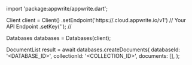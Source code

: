 import 'package:appwrite/appwrite.dart';

Client client = Client()
    .setEndpoint('https://<REGION>.cloud.appwrite.io/v1') // Your API Endpoint
    .setKey(''); // 

Databases databases = Databases(client);

DocumentList result = await databases.createDocuments(
    databaseId: '<DATABASE_ID>',
    collectionId: '<COLLECTION_ID>',
    documents: [],
);

